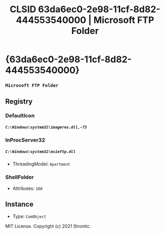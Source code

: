 ﻿---
title: "CLSID 63da6ec0-2e98-11cf-8d82-444553540000 | Microsoft FTP Folder"
excerpt: What is COM-Object CLSID 63da6ec0-2e98-11cf-8d82-444553540000?
---

# {63da6ec0-2e98-11cf-8d82-444553540000}

### `Microsoft FTP Folder`

## Registry


### DefaultIcon

##### `C:\Windows\system32\imageres.dll,-73`

### InProcServer32

##### `C:\Windows\system32\msieftp.dll`
* ThreadingModel: `Apartment`

### ShellFolder

* Attributes: `160`

## Instance

* Type: `ComObject`

MIT License. Copyright (c) 2021 Strontic.


